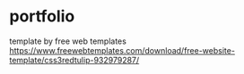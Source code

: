 # portfolio

template by free web templates https://www.freewebtemplates.com/download/free-website-template/css3redtulip-932979287/
